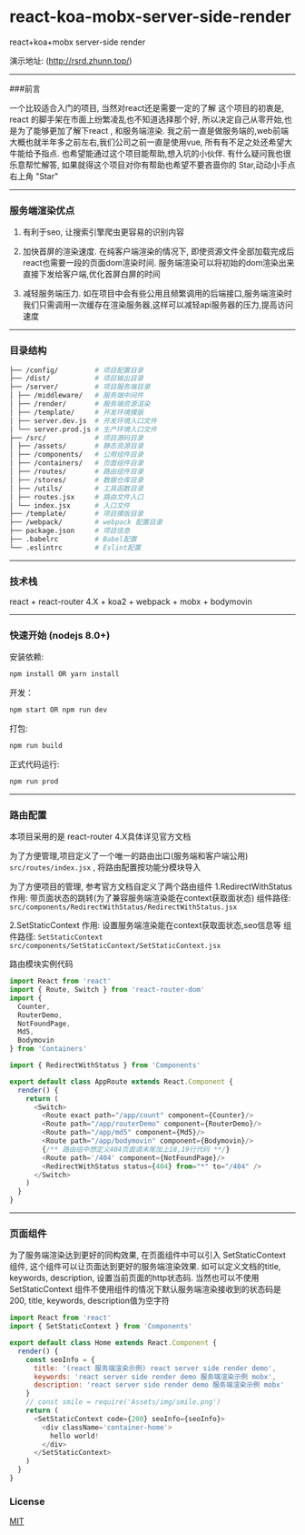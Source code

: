 # react-koa-mobx-server-side-render
react+koa+mobx server-side render

演示地址: (http://rsrd.zhunn.top/)

----------

###前言

一个比较适合入门的项目, 当然对react还是需要一定的了解
这个项目的初衷是, react 的脚手架在市面上纷繁凌乱也不知道选择那个好, 
所以决定自己从零开始,也是为了能够更加了解下react , 和服务端渲染.
我之前一直是做服务端的,web前端大概也就半年多之前左右,我们公司之前一直是使用vue,
所有有不足之处还希望大牛能给予指点.
也希望能通过这个项目能帮助,想入坑的小伙伴.
有什么疑问我也很乐意帮忙解答, 如果就得这个项目对你有帮助也希望不要吝啬你的 Star,动动小手点右上角 "Star"

----------

### 服务端渲染优点

1. 有利于seo, 让搜索引擎爬虫更容易的识别内容

2. 加快首屏的渲染速度.
在纯客户端渲染的情况下, 即使资源文件全部加载完成后react也需要一段的页面dom渲染时间.
服务端渲染可以将初始的dom渲染出来直接下发给客户端,优化首屏白屏的时间

3. 减轻服务端压力.
如在项目中会有些公用且频繁调用的后端接口,服务端渲染时我们只需调用一次缓存在渲染服务器,这样可以减轻api服务器的压力,提高访问速度

----------


### 目录结构

```bash
├── /config/         # 项目配置目录
├── /dist/           # 项目输出目录
├── /server/         # 项目服务端目录
│ ├── /middleware/   # 服务端中间件
│ ├── /render/       # 服务端资源渲染
│ ├── /template/     # 开发环境摸版
│ ├── server.dev.js  # 开发环境入口文件
│ └── server.prod.js # 生产环境入口文件
├── /src/            # 项目源码目录
│ ├── /assets/       # 静态资源目录
│ ├── /components/   # 公用组件目录
│ ├── /containers/   # 页面组件目录
│ ├── /routes/       # 路由组件目录
│ ├── /stores/       # 数据仓库目录
│ ├── /utils/        # 工具函数目录
│ ├── routes.jsx     # 路由文件入口
│ └── index.jsx      # 入口文件
├── /template/       # 项目摸版目录
├── /webpack/        # webpack 配置目录
├── package.json     # 项目信息
├── .babelrc         # Babel配置
└── .eslintrc        # Eslint配置
```

----------

### 技术栈
react + react-router 4.X + koa2 + webpack + mobx + bodymovin

----------

### 快速开始 (nodejs 8.0+)

安装依赖:

```bash
npm install OR yarn install
```

开发：

```bash
npm start OR npm run dev
```

打包:

```bash
npm run build
```

正式代码运行:

```bash
npm run prod
```

----------

### 路由配置
本项目采用的是 react-router 4.X具体详见官方文档

为了方便管理,项目定义了一个唯一的路由出口(服务端和客户端公用) `src/routes/index.jsx` , 将路由配置按功能分模块导入

为了方便项目的管理, 参考官方文档自定义了两个路由组件
1.RedirectWithStatus
作用: 带页面状态的跳转(为了兼容服务端渲染能在context获取面状态)
组件路径:  `src/components/RedirectWithStatus/RedirectWithStatus.jsx`

2.SetStaticContext
作用: 设置服务端渲染能在context获取面状态,seo信息等
组件路径: `SetStaticContext src/components/SetStaticContext/SetStaticContext.jsx`

路由模块实例代码

```js
import React from 'react'
import { Route, Switch } from 'react-router-dom'
import {
  Counter,
  RouterDemo,
  NotFoundPage,
  Md5,
  Bodymovin
} from 'Containers'

import { RedirectWithStatus } from 'Components'

export default class AppRoute extends React.Component {
  render() {
    return (
      <Switch>
        <Route exact path="/app/count" component={Counter}/>
        <Route path="/app/routerDemo" component={RouterDemo}/>
        <Route path="/app/md5" component={Md5}/>
        <Route path="/app/bodymovin" component={Bodymovin}/>
        {/** 路由组中想定义404页面请末尾加上18,19行代码 **/}
        <Route path='/404' component={NotFoundPage}/>
        <RedirectWithStatus status={404} from="*" to="/404" />
      </Switch>
    )
  }
}

```

----------

### 页面组件

为了服务端渲染达到更好的同构效果, 在页面组件中可以引入 SetStaticContext 组件, 这个组件可以让页面达到更好的服务端渲染效果.
如可以定义文档的title, keywords, description, 设置当前页面的http状态码.
当然也可以不使用 SetStaticContext 组件不使用组件的情况下默认服务端渲染接收到的状态码是200, title, keywords, description值为空字符

```js
import React from 'react'
import { SetStaticContext } from 'Components'

export default class Home extends React.Component {
  render() {
    const seoInfo = {
      title: '(react 服务端渲染示例) react server side render demo',
      keywords: 'react server side render demo 服务端渲染示例 mobx',
      description: 'react server side render demo 服务端渲染示例 mobx'
    }
    // const smile = require('Assets/img/smile.png')
    return (
      <SetStaticContext code={200} seoInfo={seoInfo}>
        <div className='container-home'>
          hello world!
        </div>
      </SetStaticContext>
    )
  }
}

```

### License

[MIT](https://github.com/undefinedZNN/react-koa-mobx-server-side-render/blob/master/LICENSE)